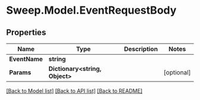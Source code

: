 # Sweep.Model.EventRequestBody
## Properties

Name | Type | Description | Notes
------------ | ------------- | ------------- | -------------
**EventName** | **string** |  | 
**Params** | **Dictionary&lt;string, Object&gt;** |  | [optional] 

[[Back to Model list]](../README.md#documentation-for-models) [[Back to API list]](../README.md#documentation-for-api-endpoints) [[Back to README]](../README.md)

